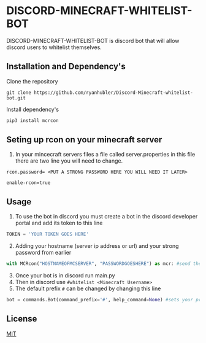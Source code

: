 # DISCORD-MINECRAFT-WHITELIST-BOT

DISCORD-MINECRAFT-WHITELIST-BOT is discord bot that will allow discord users to whitelist themselves.

## Installation and Dependency's 

Clone the repository
```
git clone https://github.com/ryanhubler/Discord-Minecraft-whitelist-bot.git
```
Install dependency's 
```bash
pip3 install mcrcon
```
## Seting up rcon on your minecraft server
1. In your mincecraft servers files a file called server.properties in this file there are two line you will need to change.
```
rcon.password= <PUT A STRONG PASSWORD HERE YOU WILL NEED IT LATER>
```
```
enable-rcon=true
```
## Usage
1. To use the bot in discord you must create a bot in the discord developer portal and add its token to this line
```python
TOKEN = 'YOUR TOKEN GOES HERE'
````
2. Adding your hostname (server ip address or url) and your strong password from earlier
```python
with MCRcon("HOSTNAMEOFMCSERVER", "PASSWORDGOESHERE") as mcr: #send the whitelist command to minecraft server
```
3. Once your bot is in discord run main.py
4. Then in discord use ```#whitelist <Minecraft Username>``` 
5. The default prefix ```#``` can be changed by changing this line 
```python
bot = commands.Bot(command_prefix='#', help_command=None) #sets your prefix
``` 

## License
[MIT](https://choosealicense.com/licenses/mit/)
